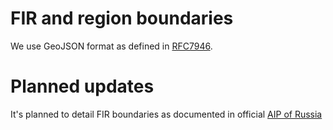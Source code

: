 # FIR and region boundaries

We use GeoJSON format as defined in [RFC7946](https://datatracker.ietf.org/doc/html/rfc7946).

# Planned updates

It's planned to detail FIR boundaries as documented in official [AIP of Russia](http://www.caiga.ru/common/AirInter/validaip/aip/enr/enr2/enr2.1.pdf)

